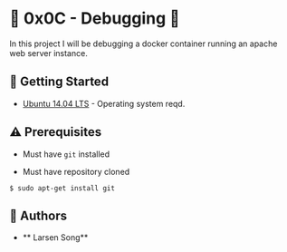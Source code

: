 # :shell: 0x0C - Debugging :shell:

In this project I will be debugging a docker container running an apache web server instance.

## :running: Getting Started

* [Ubuntu 14.04 LTS](http://releases.ubuntu.com/14.04/) - Operating system reqd.

## :warning: Prerequisites

* Must have `git` installed

* Must have repository cloned


```
$ sudo apt-get install git
```

## :blue_book: Authors
* ** Larsen Song**
